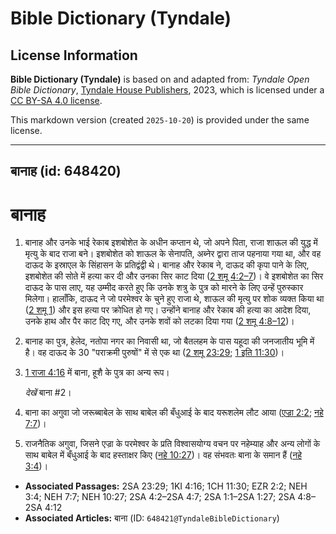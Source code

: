 # Bible Dictionary (Tyndale)

## License Information

**Bible Dictionary (Tyndale)** is based on and adapted from: _Tyndale Open Bible Dictionary_, [Tyndale House Publishers](https://tyndaleopenresources.com/), 2023, which is licensed under a [CC BY-SA 4.0 license](https://creativecommons.org/licenses/by-sa/4.0/legalcode.en).

This markdown version (created `2025-10-20`) is provided under the same license.



--------------------------------

## बानाह (id: 648420)

बानाह
=====

1. बानाह और उनके भाई रेकाब इशबोशेत के अधीन कप्तान थे, जो अपने पिता, राजा शाऊल की युद्ध में मृत्यु के बाद राजा बने। इशबोशेत को शाऊल के सेनापति, अब्नेर द्वारा ताज पहनाया गया था, और वह दाऊद के इस्राएल के सिंहासन के प्रतिद्वंद्वी थे। बानाह और रेकाब ने, दाऊद की कृपा पाने के लिए, इशबोशेत की सोते में हत्या कर दी और उनका सिर काट दिया ([2 शमू 4:2–7](https://ref.ly/2Sam4:2-2Sam4:7))। वे इशबोशेत का सिर दाऊद के पास लाए, यह उम्मीद करते हुए कि उनके शत्रु के पुत्र को मारने के लिए उन्हें पुरुस्कार मिलेगा। हालाँकि, दाऊद ने जो परमेश्वर के चुने हुए राजा थे, शाऊल की मृत्यु पर शोक व्यक्त किया था ([2 शमू 1](https://ref.ly/2Sam1:1-2Sam1:27)) और इस हत्या पर क्रोधित हो गए। उन्होंने बानाह और रेकाब की हत्या का आदेश दिया, उनके हाथ और पैर काट दिए गए, और उनके शवों को लटका दिया गया ([2 शमू 4:8–12](https://ref.ly/2Sam4:8-2Sam4:12))।
2. बानाह का पुत्र, हेलेद, नतोपा नगर का निवासी था, जो बैतलहम के पास यहूदा की जनजातीय भूमि में है। वह दाऊद के 30 "पराक्रमी पुरुषों" में से एक था ([2 शमू 23:29](https://ref.ly/2Sam23:29); [1 इति 11:30](https://ref.ly/1Chr11:30))।
3. [1 राजा 4:16](https://ref.ly/1Kgs4:16) में बाना, हूशै के पुत्र का अन्य रूप।

    *देखें* बाना \#2।

4. बाना का अगुवा जो जरूब्बाबेल के साथ बाबेल की बँधुआई के बाद यरूशलेम लौट आया ([एज्रा 2:2](https://ref.ly/Ezra2:2); [नहे 7:7](https://ref.ly/Neh7:7))।
5. राजनैतिक अगुवा, जिसने एज्रा के परमेश्वर के प्रति विश्वासयोग्य वचन पर नहेम्याह और अन्य लोगों के साथ बाबेल में बँधुआई के बाद हस्ताक्षर किए ([नहे 10:27](https://ref.ly/Neh10:27))। वह संभवतः बाना के समान हैं ([नहे 3:4](https://ref.ly/Neh3:4))।

* **Associated Passages:** 2SA 23:29; 1KI 4:16; 1CH 11:30; EZR 2:2; NEH 3:4; NEH 7:7; NEH 10:27; 2SA 4:2–2SA 4:7; 2SA 1:1–2SA 1:27; 2SA 4:8–2SA 4:12
* **Associated Articles:** बाना (ID: `648421@TyndaleBibleDictionary`)

